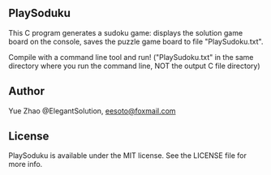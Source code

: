 ## PlaySoduku

 This C program generates a sudoku game:
 displays the solution game board on the console,
 saves the puzzle game board to file "PlaySudoku.txt".
 
 Compile with a command line tool and run!
 ("PlaySudoku.txt" in the same directory where you run the command line, NOT the output C file directory)

## Author

Yue Zhao @ElegantSolution, eesoto@foxmail.com

## License

PlaySoduku is available under the MIT license. See the LICENSE file for more info.
